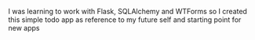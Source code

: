 I was learning to work with Flask, SQLAlchemy and WTForms so I created this simple todo app as reference to my future self and starting point for new apps
